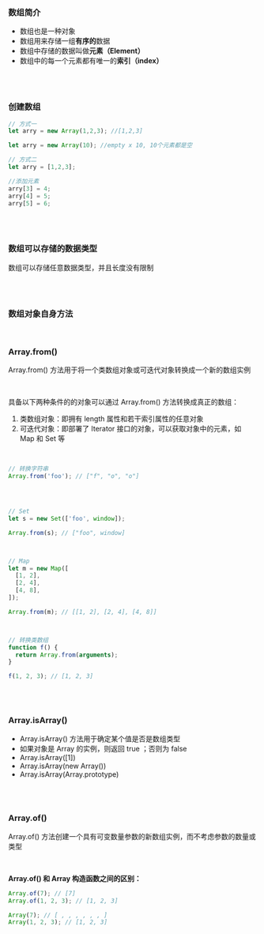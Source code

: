 ### 数组简介

- 数组也是一种对象
- 数组用来存储一组**有序的**数据
- 数组中存储的数据叫做**元素（Element）**
- 数组中的每一个元素都有唯一的**索引（index）**


<br>

<br>

### 创建数组

```javascript
// 方式一
let arry = new Array(1,2,3); //[1,2,3]

let arry = new Array(10); //empty x 10, 10个元素都是空

// 方式二
let arry = [1,2,3];

//添加元素
arry[3] = 4;
arry[4] = 5;
arry[5] = 6;
```

<br>

<br>

### 数组可以存储的数据类型

数组可以存储任意数据类型，并且长度没有限制


<br>

<br>

### 数组对象自身方法

<br>



### Array.from()

Array.from() 方法用于将一个类数组对象或可迭代对象转换成一个新的数组实例

<br>

具备以下两种条件的的对象可以通过 Array.from() 方法转换成真正的数组：

1. 类数组对象：即拥有 length 属性和若干索引属性的任意对象
2. 可迭代对象：即部署了 Iterator 接口的对象，可以获取对象中的元素，如 Map 和 Set 等

<br>

```javascript
// 转换字符串
Array.from('foo'); // ["f", "o", "o"]




// Set
let s = new Set(['foo', window]);

Array.from(s); // ["foo", window]



// Map
let m = new Map([
  [1, 2],
  [2, 4],
  [4, 8],
]);

Array.from(m); // [[1, 2], [2, 4], [4, 8]]



// 转换类数组
function f() {
  return Array.from(arguments);
}

f(1, 2, 3); // [1, 2, 3]
```

<br>

<br>

### Array.isArray()

- Array.isArray() 方法用于确定某个值是否是数组类型
- 如果对象是 Array 的实例，则返回 true ；否则为 false
- Array.isArray([1])
- Array.isArray(new Array())
- Array.isArray(Array.prototype)


<br>

<br>


### Array.of()

Array.of() 方法创建一个具有可变数量参数的新数组实例，而不考虑参数的数量或类型

<br>

**Array.of() 和 Array 构造函数之间的区别：**

```javascript
Array.of(7); // [7]
Array.of(1, 2, 3); // [1, 2, 3]

Array(7); // [ , , , , , , ]
Array(1, 2, 3); // [1, 2, 3]
```